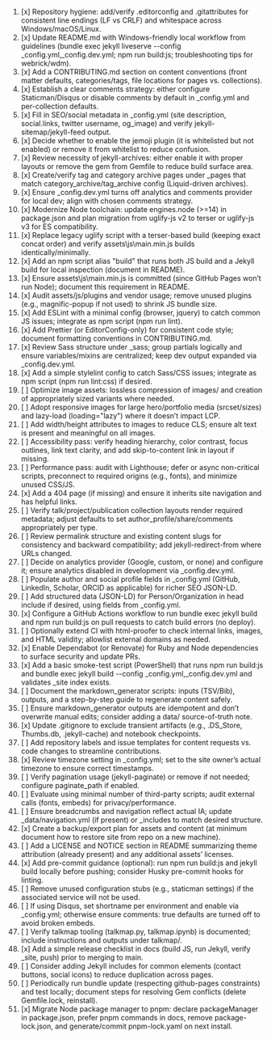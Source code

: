 1. [x] Repository hygiene: add/verify .editorconfig and .gitattributes for consistent line endings (LF vs CRLF) and whitespace across Windows/macOS/Linux.
2. [x] Update README.md with Windows-friendly local workflow from guidelines (bundle exec jekyll liveserve --config _config.yml,_config.dev.yml; npm run build:js; troubleshooting tips for webrick/wdm).
3. [x] Add a CONTRIBUTING.md section on content conventions (front matter defaults, categories/tags, file locations for pages vs. collections).
4. [x] Establish a clear comments strategy: either configure Staticman/Disqus or disable comments by default in _config.yml and per-collection defaults.
5. [x] Fill in SEO/social metadata in _config.yml (site description, social.links, twitter username, og_image) and verify jekyll-sitemap/jekyll-feed output.
6. [x] Decide whether to enable the jemoji plugin (it is whitelisted but not enabled) or remove it from whitelist to reduce confusion.
7. [x] Review necessity of jekyll-archives: either enable it with proper layouts or remove the gem from Gemfile to reduce build surface area.
8. [x] Create/verify tag and category archive pages under _pages that match category_archive/tag_archive config (Liquid-driven archives).
9. [x] Ensure _config.dev.yml turns off analytics and comments provider for local dev; align with chosen comments strategy.
10. [x] Modernize Node toolchain: update engines.node (>=14) in package.json and plan migration from uglify-js v2 to terser or uglify-js v3 for ES compatibility.
11. [x] Replace legacy uglify script with a terser-based build (keeping exact concat order) and verify assets\js\main.min.js builds identically/minimally.
12. [x] Add an npm script alias "build" that runs both JS build and a Jekyll build for local inspection (document in README).
13. [x] Ensure assets\js\main.min.js is committed (since GitHub Pages won’t run Node); document this requirement in README.
14. [x] Audit assets/js/plugins and vendor usage; remove unused plugins (e.g., magnific-popup if not used) to shrink JS bundle size.
15. [x] Add ESLint with a minimal config (browser, jquery) to catch common JS issues; integrate as npm script (npm run lint).
16. [x] Add Prettier (or EditorConfig-only) for consistent code style; document formatting conventions in CONTRIBUTING.md.
17. [x] Review Sass structure under _sass; group partials logically and ensure variables/mixins are centralized; keep dev output expanded via _config.dev.yml.
18. [x] Add a simple stylelint config to catch Sass/CSS issues; integrate as npm script (npm run lint:css) if desired.
19. [ ] Optimize image assets: lossless compression of images/ and creation of appropriately sized variants where needed.
20. [ ] Adopt responsive images for large hero/portfolio media (srcset/sizes) and lazy-load (loading="lazy") where it doesn’t impact LCP.
21. [ ] Add width/height attributes to images to reduce CLS; ensure alt text is present and meaningful on all images.
22. [ ] Accessibility pass: verify heading hierarchy, color contrast, focus outlines, link text clarity, and add skip-to-content link in layout if missing.
23. [ ] Performance pass: audit with Lighthouse; defer or async non-critical scripts, preconnect to required origins (e.g., fonts), and minimize unused CSS/JS.
24. [x] Add a 404 page (if missing) and ensure it inherits site navigation and has helpful links.
25. [ ] Verify talk/project/publication collection layouts render required metadata; adjust defaults to set author_profile/share/comments appropriately per type.
26. [ ] Review permalink structure and existing content slugs for consistency and backward compatibility; add jekyll-redirect-from where URLs changed.
27. [ ] Decide on analytics provider (Google, custom, or none) and configure it; ensure analytics disabled in development via _config.dev.yml.
28. [ ] Populate author and social profile fields in _config.yml (GitHub, LinkedIn, Scholar, ORCID as applicable) for richer SEO JSON-LD.
29. [ ] Add structured data (JSON-LD) for Person/Organization in head include if desired, using fields from _config.yml.
30. [x] Configure a GitHub Actions workflow to run bundle exec jekyll build and npm run build:js on pull requests to catch build errors (no deploy).
31. [ ] Optionally extend CI with html-proofer to check internal links, images, and HTML validity; allowlist external domains as needed.
32. [x] Enable Dependabot (or Renovate) for Ruby and Node dependencies to surface security and update PRs.
33. [x] Add a basic smoke-test script (PowerShell) that runs npm run build:js and bundle exec jekyll build --config _config.yml,_config.dev.yml and validates _site index exists.
34. [ ] Document the markdown_generator scripts: inputs (TSV/Bib), outputs, and a step-by-step guide to regenerate content safely.
35. [ ] Ensure markdown_generator outputs are idempotent and don’t overwrite manual edits; consider adding a data/ source-of-truth note.
36. [x] Update .gitignore to exclude transient artifacts (e.g., .DS_Store, Thumbs.db, .jekyll-cache) and notebook checkpoints.
37. [ ] Add repository labels and issue templates for content requests vs. code changes to streamline contributions.
38. [x] Review timezone setting in _config.yml; set to the site owner’s actual timezone to ensure correct timestamps.
39. [ ] Verify pagination usage (jekyll-paginate) or remove if not needed; configure paginate_path if enabled.
40. [ ] Evaluate using minimal number of third-party scripts; audit external calls (fonts, embeds) for privacy/performance.
41. [ ] Ensure breadcrumbs and navigation reflect actual IA; update _data/navigation.yml (if present) or _includes to match desired structure.
42. [x] Create a backup/export plan for assets and content (at minimum document how to restore site from repo on a new machine).
43. [ ] Add a LICENSE and NOTICE section in README summarizing theme attribution (already present) and any additional assets’ licenses.
44. [x] Add pre-commit guidance (optional): run npm run build:js and jekyll build locally before pushing; consider Husky pre-commit hooks for linting.
45. [ ] Remove unused configuration stubs (e.g., staticman settings) if the associated service will not be used.
46. [ ] If using Disqus, set shortname per environment and enable via _config.yml; otherwise ensure comments: true defaults are turned off to avoid broken embeds.
47. [ ] Verify talkmap tooling (talkmap.py, talkmap.ipynb) is documented; include instructions and outputs under talkmap/.
48. [x] Add a simple release checklist in docs (build JS, run Jekyll, verify _site, push) prior to merging to main.
49. [ ] Consider adding Jekyll includes for common elements (contact buttons, social icons) to reduce duplication across pages.
50. [ ] Periodically run bundle update (respecting github-pages constraints) and test locally; document steps for resolving Gem conflicts (delete Gemfile.lock, reinstall).
51. [x] Migrate Node package manager to pnpm: declare packageManager in package.json, prefer pnpm commands in docs, remove package-lock.json, and generate/commit pnpm-lock.yaml on next install.
